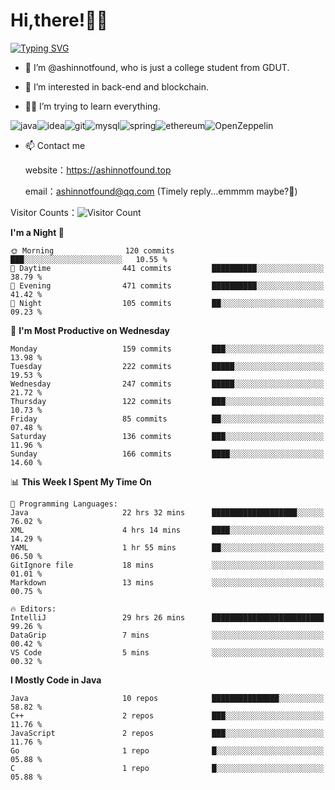 # Hi,there!👨‍🔧
[![Typing SVG](https://readme-typing-svg.herokuapp.com?font=Fira+Code&pause=1000&width=435&lines=Welcome%2C+this+is+ashinnotfound%F0%9F%98%81+)](https://git.io/typing-svg)

- 👋 I’m @ashinnotfound, who is just a college student from GDUT.

- 👀 I’m interested in back-end and blockchain.

- 👨‍🔧 I’m trying to learn everything.

![java](https://img.shields.io/badge/Java-ED8B00?style=for-the-badge&logo=openjdk&logoColor=white)![idea](https://img.shields.io/badge/IntelliJ_IDEA-000000.svg?style=for-the-badge&logo=intellij-idea&logoColor=white
)![git](https://img.shields.io/badge/GIT-E44C30?style=for-the-badge&logo=git&logoColor=white
)![mysql](https://img.shields.io/badge/MySQL-005C84?style=for-the-badge&logo=mysql&logoColor=white)![spring](https://img.shields.io/badge/Spring-6DB33F?style=for-the-badge&logo=spring&logoColor=white)![ethereum](https://img.shields.io/badge/Ethereum-3C3C3D?style=for-the-badge&logo=Ethereum&logoColor=white)![OpenZeppelin](https://img.shields.io/badge/OpenZeppelin-4E5EE4?logo=openzeppelin&logoColor=fff&style=for-the-badge)


- 📫 Contact me
    
    website：https://ashinnotfound.top
    
    email：ashinnotfound@qq.com (Timely reply...emmmm maybe?🤪)

​Visitor Counts：![Visitor Count](https://profile-counter.glitch.me/ashinnotfound/count.svg)

<!--START_SECTION:waka-->
**I'm a Night 🦉** 

```text
🌞 Morning                120 commits         ███░░░░░░░░░░░░░░░░░░░░░░   10.55 % 
🌆 Daytime                441 commits         ██████████░░░░░░░░░░░░░░░   38.79 % 
🌃 Evening                471 commits         ██████████░░░░░░░░░░░░░░░   41.42 % 
🌙 Night                  105 commits         ██░░░░░░░░░░░░░░░░░░░░░░░   09.23 % 
```
📅 **I'm Most Productive on Wednesday** 

```text
Monday                   159 commits         ███░░░░░░░░░░░░░░░░░░░░░░   13.98 % 
Tuesday                  222 commits         █████░░░░░░░░░░░░░░░░░░░░   19.53 % 
Wednesday                247 commits         █████░░░░░░░░░░░░░░░░░░░░   21.72 % 
Thursday                 122 commits         ███░░░░░░░░░░░░░░░░░░░░░░   10.73 % 
Friday                   85 commits          ██░░░░░░░░░░░░░░░░░░░░░░░   07.48 % 
Saturday                 136 commits         ███░░░░░░░░░░░░░░░░░░░░░░   11.96 % 
Sunday                   166 commits         ████░░░░░░░░░░░░░░░░░░░░░   14.60 % 
```


📊 **This Week I Spent My Time On** 

```text
💬 Programming Languages: 
Java                     22 hrs 32 mins      ███████████████████░░░░░░   76.02 % 
XML                      4 hrs 14 mins       ████░░░░░░░░░░░░░░░░░░░░░   14.29 % 
YAML                     1 hr 55 mins        ██░░░░░░░░░░░░░░░░░░░░░░░   06.50 % 
GitIgnore file           18 mins             ░░░░░░░░░░░░░░░░░░░░░░░░░   01.01 % 
Markdown                 13 mins             ░░░░░░░░░░░░░░░░░░░░░░░░░   00.75 % 

🔥 Editors: 
IntelliJ                 29 hrs 26 mins      █████████████████████████   99.26 % 
DataGrip                 7 mins              ░░░░░░░░░░░░░░░░░░░░░░░░░   00.42 % 
VS Code                  5 mins              ░░░░░░░░░░░░░░░░░░░░░░░░░   00.32 % 
```

**I Mostly Code in Java** 

```text
Java                     10 repos            ███████████████░░░░░░░░░░   58.82 % 
C++                      2 repos             ███░░░░░░░░░░░░░░░░░░░░░░   11.76 % 
JavaScript               2 repos             ███░░░░░░░░░░░░░░░░░░░░░░   11.76 % 
Go                       1 repo              █░░░░░░░░░░░░░░░░░░░░░░░░   05.88 % 
C                        1 repo              █░░░░░░░░░░░░░░░░░░░░░░░░   05.88 % 
```




<!--END_SECTION:waka-->
